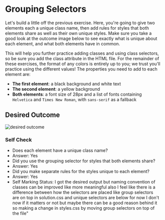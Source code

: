 # Grouping Selectors

Let's build a little off the previous exercise. Here, you're going to give two elements each a unique class name, then add rules for styles that both elements share as well as their own unique styles. Make sure you take a good look at the outcome image below to see exactly what is unique about each element, and what both elements have in common.

This will help you further practice adding classes and using class selectors, so be sure you add the class attribute in the HTML file. For the remainder of these exercises, the format of any colors is entirely up to you; we trust you'll practice using the different values! The properties you need to add to each element are:

- **The first element**: a black background and white text
- **The second element**: a yellow background
- **Both elements**: a font size of 28px and a list of fonts containing `Helvetica` and `Times New Roman`, with `sans-serif` as a fallback

## Desired Outcome

![desired outcome](./desired-outcome.png)

### Self Check

- Does each element have a unique class name?
- Answer: Yes
- Did you use the grouping selector for styles that both elements share?
- Answer: Yes
- Did you make separate rules for the styles unique to each element?
- Answer: Yes
- Self Marking Status: I got the desired output but naming convention of classes can be improved like more meaningful also I feel like there is a difference between how the selectors are placed like group selectors are on top in solution.css and unique selectors are below for now I don't now if it matters or not but maybe there can be a good reason behind it so making a change in styles.css by moving group selectors on top of the file"

